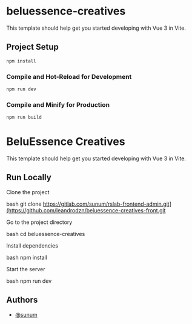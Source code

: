 # beluessence-creatives

This template should help get you started developing with Vue 3 in Vite.

## Project Setup

```sh
npm install
```

### Compile and Hot-Reload for Development

```sh
npm run dev
```

### Compile and Minify for Production

```sh
npm run build
```

# BeluEssence Creatives

This template should help get you started developing with Vue 3 in Vite.

## Run Locally

Clone the project

bash
  git clone https://gitlab.com/sunum/rslab-frontend-admin.git](https://github.com/leandrodzn/beluessence-creatives-front.git


Go to the project directory

bash
  cd beluessence-creatives


Install dependencies

bash
  npm install


Start the server

bash
  npm run dev


## Authors

- [@sunum](https://sunum.mx)
